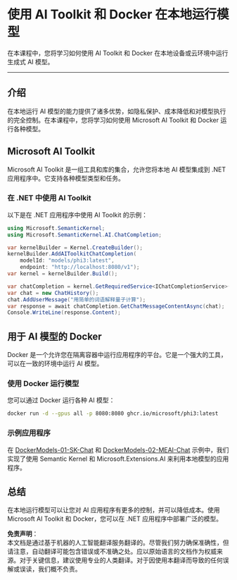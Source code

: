 # 使用 AI Toolkit 和 Docker 在本地运行模型

在本课程中，您将学习如何使用 AI Toolkit 和 Docker 在本地设备或云环境中运行生成式 AI 模型。

---

## 介绍

在本地运行 AI 模型的能力提供了诸多优势，如隐私保护、成本降低和对模型执行的完全控制。在本课程中，您将学习如何使用 Microsoft AI Toolkit 和 Docker 运行各种模型。

## Microsoft AI Toolkit

Microsoft AI Toolkit 是一组工具和库的集合，允许您将本地 AI 模型集成到 .NET 应用程序中。它支持各种模型类型和任务。

### 在 .NET 中使用 AI Toolkit

以下是在 .NET 应用程序中使用 AI Toolkit 的示例：

```csharp
using Microsoft.SemanticKernel;
using Microsoft.SemanticKernel.AI.ChatCompletion;

var kernelBuilder = Kernel.CreateBuilder();
kernelBuilder.AddAIToolkitChatCompletion(
    modelId: "models/phi3:latest", 
    endpoint: "http://localhost:8080/v1");
var kernel = kernelBuilder.Build();

var chatCompletion = kernel.GetRequiredService<IChatCompletionService>();
var chat = new ChatHistory();
chat.AddUserMessage("用简单的词语解释量子计算");
var response = await chatCompletion.GetChatMessageContentAsync(chat);
Console.WriteLine(response.Content);
```

## 用于 AI 模型的 Docker

Docker 是一个允许您在隔离容器中运行应用程序的平台。它是一个强大的工具，可以在一致的环境中运行 AI 模型。

### 使用 Docker 运行模型

您可以通过 Docker 运行各种 AI 模型：

```bash
docker run -d --gpus all -p 8080:8080 ghcr.io/microsoft/phi3:latest
```

### 示例应用程序

在 [DockerModels-01-SK-Chat](./src/DockerModels-01-SK-Chat) 和 [DockerModels-02-MEAI-Chat](./src/DockerModels-02-MEAI-Chat) 示例中，我们实现了使用 Semantic Kernel 和 Microsoft.Extensions.AI 来利用本地模型的应用程序。

## 总结

在本地运行模型可以让您对 AI 应用程序有更多的控制，并可以降低成本。使用 Microsoft AI Toolkit 和 Docker，您可以在 .NET 应用程序中部署广泛的模型。

**免责声明**：  
本文档是通过基于机器的人工智能翻译服务翻译的。尽管我们努力确保准确性，但请注意，自动翻译可能包含错误或不准确之处。应以原始语言的文档作为权威来源。对于关键信息，建议使用专业的人类翻译。对于因使用本翻译而导致的任何误解或误读，我们概不负责。
